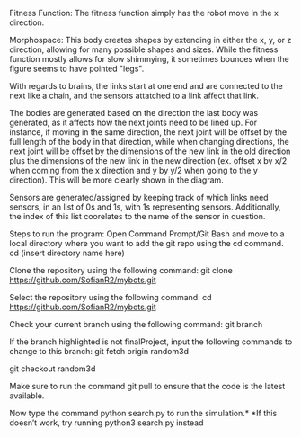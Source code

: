 Fitness Function: The fitness function simply has the robot move in the x direction. 

Morphospace: This body creates shapes by extending in either the x, y, or z direction, allowing for many possible shapes and sizes. While the fitness function mostly allows for slow shimmying, it sometimes bounces when the figure seems to have pointed "legs". 

With regards to brains, the links start at one end and are connected to the next like a chain, and the sensors attatched to a link affect that link. 

The bodies are generated based on the direction the last body was generated, as it affects how the next joints need to be lined up. For instance, if moving in the same direction, the next joint will be offset by the full length of the body in that direction, while when changing directions, the next joint will be offset by the dimensions of the new link in the old direction plus the dimensions of the new link in the new direction (ex. offset x by x/2 when coming from the x direction and y by y/2 when going to the y direction). This will be more clearly shown in the diagram. 

Sensors are generated/assigned by keeping track of which links need sensors, in an list of 0s and 1s, with 1s representing sensors. Additionally, the index of this list coorelates to the name of the sensor in question.

Steps to run the program: 
Open Command Prompt/Git Bash and move to a local directory where you want to add the git repo using the cd command. 
cd (insert directory name here)


Clone the repository using the following command:
git clone https://github.com/SofianR2/mybots.git


Select the repository using the following command:
cd https://github.com/SofianR2/mybots.git


Check your current branch using the following command:
git branch


If the branch highlighted is not finalProject, input the following commands to change to this branch:
git fetch origin random3d


git checkout random3d


Make sure to run the command git pull to ensure that the code is the latest available.


Now type the command python search.py to run the simulation.*
*If this doesn’t work, try running python3 search.py instead
